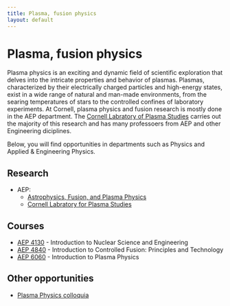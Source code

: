```yaml
---
title: Plasma, fusion physics
layout: default
---
```

<link rel="stylesheet" href="/main.css">

# Plasma, fusion physics

Plasma physics is an exciting and dynamic field of scientific exploration that delves into the intricate properties and behavior of plasmas. 
Plasmas, characterized by their electrically charged particles and high-energy states, exist in a wide range of natural and man-made environments, 
from the searing temperatures of stars to the controlled confines of laboratory experiments. At Cornell, plasma physics and fusion research is mostly done in the AEP department. The [Cornell Labratory of Plasma Studies](https://www.lps.cornell.edu/) carries out the majority of this research and has many professoers from AEP and other Engineering diciplines.

Below, you will find opportunities in departments such as Physics and Applied & Engineering Physics.

## Research
- AEP:
  - [Astrophysics, Fusion, and Plasma Physics](https://www.aep.cornell.edu/astrophysics-fusion-and-plasma-physics)
  - [Cornell Labratory for Plasma Studies](https://www.lps.cornell.edu/)


## Courses
- [AEP 4130](https://cornellphysicswiki.github.io/classes/aep/AEP4130.html) - Introduction to Nuclear Science and Engineering
- [AEP 4840](https://cornellphysicswiki.github.io/classes/aep/AEP4840.html) - Introduction to Controlled Fusion: Principles and Technology
- [AEP 6060](https://cornellphysicswiki.github.io/classes/aep/AEP6060.html) - Introduction to Plasma Physics

## Other opportunities
- [Plasma Physics colloquia](https://www.lps.cornell.edu/colloquia-on-plasma-science-applications/)
